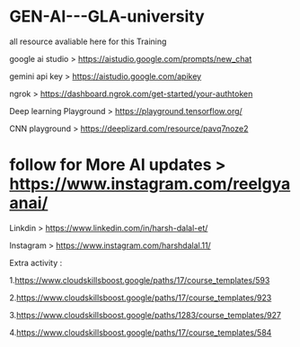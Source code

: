 # GEN-AI---GLA-university

all resource avaliable here for this Training

google ai studio > https://aistudio.google.com/prompts/new_chat

gemini api key > https://aistudio.google.com/apikey

ngrok > https://dashboard.ngrok.com/get-started/your-authtoken

Deep learning Playground > https://playground.tensorflow.org/

CNN playground > https://deeplizard.com/resource/pavq7noze2

# follow for More AI updates > https://www.instagram.com/reelgyaanai/

Linkdin > https://www.linkedin.com/in/harsh-dalal-et/

Instagram > https://www.instagram.com/harshdalal.11/

Extra activity :

1.https://www.cloudskillsboost.google/paths/17/course_templates/593

2.https://www.cloudskillsboost.google/paths/17/course_templates/923

3.https://www.cloudskillsboost.google/paths/1283/course_templates/927

4.https://www.cloudskillsboost.google/paths/17/course_templates/584
